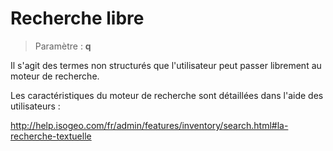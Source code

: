 # Recherche libre

> Paramètre : **q**

Il s'agit des termes non structurés que l'utilisateur peut passer librement au moteur de recherche.

Les caractéristiques du moteur de recherche sont détaillées dans l'aide des utilisateurs :

<http://help.isogeo.com/fr/admin/features/inventory/search.html#la-recherche-textuelle>
